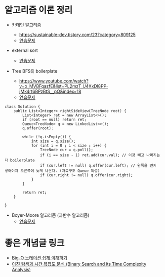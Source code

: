 # 알고리즘 이론 정리
- 카데인 알고리즘
    - https://sustainable-dev.tistory.com/23?category=809125
    - [연습문제](https://app.codility.com/programmers/lessons/9-maximum_slice_problem/max_slice_sum/)

- external sort
    - [연습문제](https://leetcode.com/problems/merge-k-sorted-lists/description/)


- Tree BFS의 boilerplate
    - https://www.youtube.com/watch?v=o_MVBFqazfE&list=PL2mzT_U4XxDl8PP-jMk4rt6BPzBtS__pQ&index=18
    - [연습문제](https://leetcode.com/problems/binary-tree-right-side-view/submissions/)
```
class Solution {
    public List<Integer> rightSideView(TreeNode root) {
        List<Integer> ret = new ArrayList<>();
        if (root == null) return ret;
        Queue<TreeNode> q = new LinkedList<>();
        q.offer(root);
        
        while (!q.isEmpty()) {
            int size = q.size();
            for (int i = 0 ; i < size ; i++) {
                TreeNode cur = q.poll();
                if (i == size - 1) ret.add(cur.val); // 이것 빼고 나머지는 다 boilerplate
                if (cur.left != null) q.offer(cur.left); // 왼쪽을 먼저 넣어야지 오른쪽이 늦게 나온다. (자료구조 Queue 특성)
                if (cur.right != null) q.offer(cur.right);
            }
        }
        
        return ret;
    }
    
}
```

- Boyer-Moore 알고리즘 (과반수 알고리즘)
    - [연습문제](https://leetcode.com/problems/majority-element/submissions/)


# 좋은 개념글 링크
- [Big-O 노테이션 쉽게 이해하기](https://joshuajangblog.wordpress.com/2016/09/21/time_complexity_big_o_in_easy_explanation/)
- [이진 탐색과 시간 복잡도 분석 (Binary Search and its Time Complexity Analysis)](https://jwoop.tistory.com/9)
